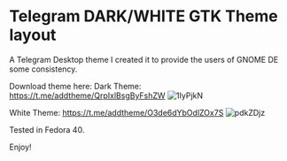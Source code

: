 # Telegram DARK/WHITE GTK Theme layout

A Telegram Desktop theme I created it to provide the users of GNOME DE some consistency.

Download theme here:
Dark Theme: https://t.me/addtheme/QrpIxlBsgByFshZW
![1IyPjkN](https://github.com/user-attachments/assets/bac48141-bb68-4b45-9fa9-258967bc490b)

White Theme: https://t.me/addtheme/O3de6dYbOdlZOx7S
![pdkZDjz](https://github.com/user-attachments/assets/29953f34-3ff3-437d-a2c7-24f7dac0542f)

Tested in Fedora 40.

Enjoy!
